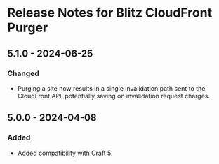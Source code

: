 # Release Notes for Blitz CloudFront Purger

## 5.1.0 - 2024-06-25

### Changed

- Purging a site now results in a single invalidation path sent to the CloudFront API, potentially saving on invalidation request charges.

## 5.0.0 - 2024-04-08

### Added

- Added compatibility with Craft 5.
